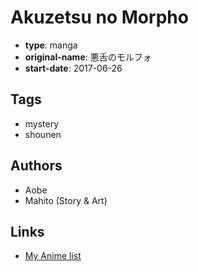 # Akuzetsu no Morpho

-   **type**: manga
-   **original-name**: 悪舌のモルフォ
-   **start-date**: 2017-06-26

## Tags

-   mystery
-   shounen

## Authors

-   Aobe
-   Mahito (Story & Art)

## Links

-   [My Anime list](https://myanimelist.net/manga/105868/Akuzetsu_no_Morpho)
